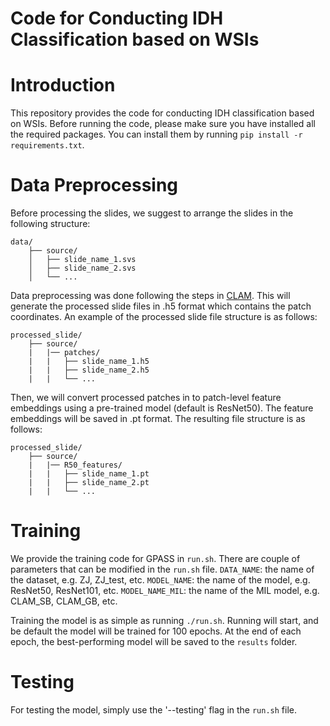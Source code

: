 # Code for Conducting IDH Classification based on WSIs

Introduction
===
This repository provides the code for conducting IDH classification based on WSIs.
Before running the code, please make sure you have installed all the required packages. You can install them by running `pip install -r requirements.txt`.

Data Preprocessing
===
Before processing the slides, we suggest to arrange the slides in the following structure:
```
data/
    ├── source/
    │   ├── slide_name_1.svs
    │   ├── slide_name_2.svs
    │   └── ...
```
Data preprocessing was done following the steps in [CLAM](https://github.com/mahmoodlab/CLAM). This will generate the processed slide files in .h5 format which contains the patch coordinates.
An example of the processed slide file structure is as follows:
```
processed_slide/
    ├── source/
    |   |── patches/
    |   |   ├── slide_name_1.h5
    |   |   ├── slide_name_2.h5
    |   |   └── ...
```
Then, we will convert processed patches in to patch-level feature embeddings using a pre-trained model (default is ResNet50). The feature embeddings will be saved in .pt format. The resulting file structure is as follows:
```
processed_slide/
    ├── source/
    |   |── R50_features/
    |   |   ├── slide_name_1.pt
    |   |   ├── slide_name_2.pt
    |   |   └── ...
```

Training
====
We provide the training code for GPASS in `run.sh`. There are couple of parameters that can be modified in the `run.sh` file. 
`DATA_NAME`: the name of the dataset, e.g. ZJ, ZJ_test, etc.
`MODEL_NAME`: the name of the model, e.g. ResNet50, ResNet101, etc.
`MODEL_NAME_MIL`: the name of the MIL model, e.g. CLAM_SB, CLAM_GB, etc.

Training the model is as simple as running `./run.sh`. Running will start, and be default the model will be trained for 100 epochs. At the end of each epoch, the best-performing model will be saved to the `results` folder.

Testing
====
For testing the model, simply use the '--testing' flag in the `run.sh` file.

